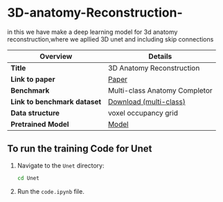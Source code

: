# 3D-anatomy-Reconstruction-
in this we have make a deep learning model for 3d anatomy reconstruction,where we apllied 3D unet and including skip connections

| Overview       | Details |
| -------------- | ------- |
| **Title**      | 3D Anatomy Reconstruction |
| **Link to paper** | [Paper](https://arxiv.org/abs/2309.04956) |
| **Benchmark**  | Multi-class Anatomy Completor |
| **Link to benchmark dataset** | [Download (multi-class)](https://files.icg.tugraz.at/f/b0623306eb9246be8c3c/?dl=1) |
| **Data structure** | voxel occupancy grid |
| **Pretrained Model** | [Model](https://drive.google.com/drive/folders/15iy86nhCFKLpnIPgxniZjJqspSbZv3Ub?usp=drive_link ) |

## To run the training Code for Unet

1. Navigate to the `Unet` directory:
    ```sh
    cd Unet
    ```
2. Run the `code.ipynb` file.

